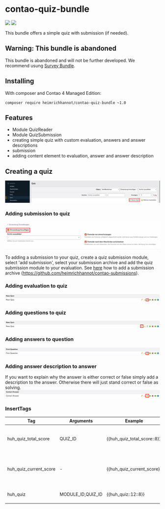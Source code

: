 # contao-quiz-bundle

[![](https://img.shields.io/packagist/v/heimrichhannot/contao-quiz-bundle.svg)](https://packagist.org/packages/heimrichhannot/contao-quiz-bundle)
![](https://img.shields.io/packagist/dt/heimrichhannot/contao-quiz-bundle.svg)

This bundle offers a simple quiz with submission (if needed).

## Warning: This bundle is abandoned

This bundle is abandoned and will not be further developed. We recommend usung [Survey Bundle](https://github.com/pdir/contao-survey).

## Installing
With composer and Contao 4 Managed Edition:
```
composer require heimrichhannot/contao-quiz-bundle ~1.0
```
## Features
* Module QuizReader
* Module QuizSubmission
* creating simple quiz with custom evaluation, answers and answer descriptions
* submission
* adding content element to evaluation, answer and answer description

## Creating a quiz
![alt quiz](/docs/screenshot-new-quiz.png)

### Adding submission to quiz
![alt submission](/docs/screenshot-add-submission.png)

To adding a submission to your quiz, create a quiz submission module, select 'add submission', select your submission archive and add the quiz submission module to your evaluation.
See [here](https://github.com/heimrichhannot/contao-submissions) how to add a submission archive (https://github.com/heimrichhannot/contao-submissions). 

### Adding evaluation to quiz
![alt evaluation](/docs/screenshot-add-evaluation.png)

### Adding questions to quiz
![alt question](/docs/screenshot-add-question.png)

### Adding answers to question
![alt_answer](/docs/screenshot-add-answer.png)

### Adding answer description to answer
If you want to explain why the answer is either correct or false simply add a description to the answer.
Otherwise there will just stand correct or false as solving.
![alt answerDescription](/docs/screenshot-add-answer-description.png)

### InsertTags

Tag | Arguments | Example | Description 
--- | --------- | ------- | -------
huh_quiz_total_score | QUIZ_ID | {{huh_quiz_total_score::8}} | Returns the total possible score of the quiz
huh_quiz_current_score | - | {{huh_quiz_current_score}} | Returns the current score of the "player" from session
huh_quiz | MODULE_ID,QUIZ_ID | {{huh_quiz::12::8}} | Returns the quiz with the given id
